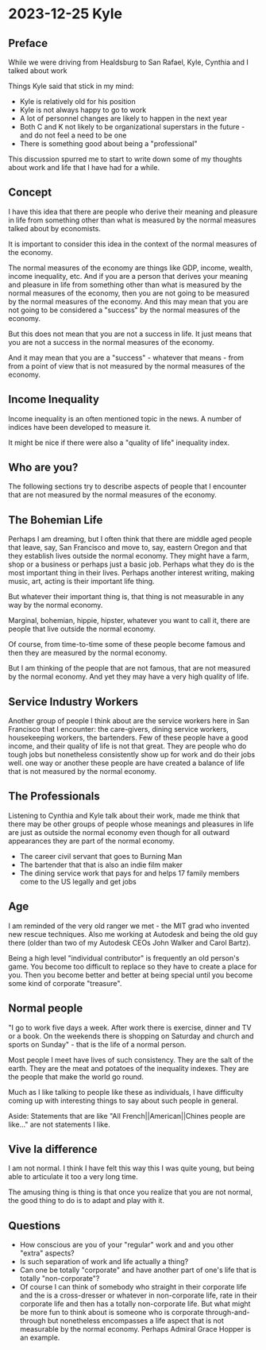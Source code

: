 # 2023-12-25 Kyle

## Preface

While we were driving from Healdsburg to San Rafael, Kyle, Cynthia and I talked about work

Things Kyle said that stick in my mind:

* Kyle is relatively old for his position
* Kyle is not always happy to go to work
* A lot of personnel changes are likely to happen in the next year
* Both C and K not likely to be organizational superstars in the future - and do not feel a need to be one
* There is something good about being a "professional"

This discussion spurred me to start to write down some of my thoughts about work and life that I have had for a while.

## Concept

I have this idea that there are people who derive their meaning and pleasure in life from something other than what is measured by the normal measures talked about by economists.

It is important to consider this idea in the context of the normal measures of the economy.

<ai helped >The normal measures of the economy are things like GDP, income, wealth, income inequality, etc. And if you are a person that derives your meaning and pleasure in life from something other than what is measured by the normal measures of the economy, then you are not going to be measured by the normal measures of the economy. And this may mean that you are not going to be considered a "success" by the normal measures of the economy.

But this does not mean that you are not a success in life. It just means that you are not a success in the normal measures of the economy.</ai>

And it may mean that you are a "success" - whatever that means - from from a point of view that is not measured by the normal measures of the economy.


## Income Inequality

Income inequality is an often mentioned topic in the news. A number of indices have been developed to measure it.

It might be nice if there were also a "quality of life" inequality index.


## Who are you?

The following sections try to describe aspects of people that I encounter that are not measured by the normal measures of the economy.



## The Bohemian Life

Perhaps I am dreaming, but I often think that there are middle aged people that leave, say, San Francisco and move to, say, eastern Oregon and that they establish lives outside the normal economy. They might have a farm, shop or a business or perhaps just a basic job. Perhaps what they do is the most important thing in their lives. Perhaps another interest writing, making music, art, acting is their important life thing.

But whatever their important thing is, that thing is not measurable in any way by the normal economy.

Marginal, bohemian, hippie, hipster, whatever you want to call it, there are people that live outside the normal economy.

Of course, from time-to-time some of these people become famous and then they are measured by the normal economy.

But I am thinking of the people that are not famous, that are not measured by the normal economy. And yet they may have a very high quality of life.


## Service Industry Workers

Another group of people I think about are the service workers here in San Francisco that I encounter: the care-givers, dining service workers, housekeeping workers, the bartenders. Few of these people have a good income, and their quality of life is not that great.
They are people who do tough jobs but nonetheless consistently show up for work and do their jobs well. one way or another these people are have created a balance of life that is not measured by the normal economy.


## The Professionals

Listening to Cynthia and Kyle talk about their work, made me think that there may be other groups of people whose meanings and pleasures in life are just as outside the normal economy even though for all outward appearances they are part of the normal economy.

* The career civil servant that goes to Burning Man
* The bartender that that is also an indie film maker
* The dining service work that pays for and helps 17 family members come to the US legally and get jobs


## Age

I am reminded of the very old ranger we met - the MIT grad who invented new rescue techniques. Also me working at Autodesk and being the old guy there (older than two of my Autodesk CEOs John Walker and Carol Bartz).

Being a high level "individual contributor" is frequently an old person's game. You become too difficult to replace so they have to create a place for you. Then you become better and better at being special until you become some kind of corporate "treasure".


## Normal people

"I go to work five days a week. After work there is exercise, dinner and TV or a book. On the weekends there is shopping on Saturday and church and sports on Sunday" - that is the life of a normal person.

Most people I meet have lives of such consistency. They are the salt of the earth. They are the meat and potatoes of the inequality indexes. They are the people that make the world go round.

Much as I like talking to people like these as individuals, I have difficulty coming up with interesting things to say about such people in general.

Aside:
Statements that are like "All French||American||Chines people are like..." are not statements I like.


## Vive la difference

I am not normal. I think I have felt this way this I was quite young, but being able to articulate it too a very long time.

The amusing thing is thing is that once you realize that you are not normal, the good thing to do is to adapt and play with it.


## Questions

* How conscious are you of your "regular" work and and you other "extra" aspects?
* Is such separation of work and life actually a thing?
* Can one be totally "corporate" and have another part of one's life that is totally "non-corporate"?
* Of course I can think of somebody who straight in their corporate life and the is a cross-dresser or whatever in non-corporate life, rate in their corporate life and then has a totally non-corporate life. But what might be more fun to think about is someone who is corporate through-and-through but nonetheless encompasses a life aspect that is not measurable by the normal economy. Perhaps Admiral Grace Hopper is an example.



